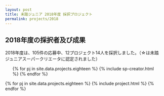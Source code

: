 ```yaml
---
layout: post
title: 未踏ジュニア 2018年度 採択プロジェクト
permalink: projects/2018
---
```


  <h2>2018年度の採択者及び成果</h2>
  <p>2018年度は、105件の応募中、12プロジェクト14人を採択しました。（☆は未踏ジュニアスーパークリエータに認定されました）</p>
  <ul class="list-none">
    {% for pj in site.data.projects.eighteen %}
      {% include sp-creator.html %}
    {% endfor %}
  </ul>
  <div class="projects flex">
    {% for pj in site.data.projects.eighteen %}
      {% include project.html %}
    {% endfor %}
  </div>
